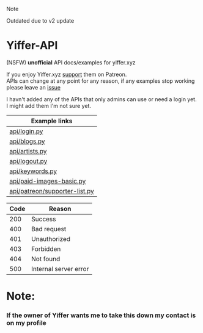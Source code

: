 > [!NOTE]
> Outdated due to v2 update

# Yiffer-API
(NSFW) **unofficial** API docs/examples for yiffer.xyz

If you enjoy Yiffer.xyz [support] them on Patreon.<br>
APIs can change at any point for any reason, if any examples stop working please leave an [issue]

I havn't added any of the APIs that only admins can use or need a login yet.  I might add them I'm not sure yet.

|          Example links          |
| ------------------------------- |
| [api/login.py]                  |
| [api/blogs.py]                  |
| [api/artists.py]                |
| [api/logout.py]                 |
| [api/keywords.py]               |
| [api/paid-images-basic.py]      |
| [api/patreon/supporter-list.py] |

| Code |         Reason        |
| ---- | --------------------- |
| 200  | Success               |
| 400  | Bad request           |
| 401  | Unauthorized          |
| 403  | Forbidden             |
| 404  | Not found             |
| 500  | Internal server error |

# Note:
### If the owner of Yiffer wants me to take this down my contact is on my profile

[issue]: https://github.com/Cool-showTTV/Yiffer-API/issues "Github issue page"
[support]: https://yiffer.xyz/support "Yiffer support page"

[api/login.py]: api%20examples/login.py "links to example code"
[api/blogs.py]: api%20examples/blogs.py "links to example code"
[api/artists.py]: api%20examples/artists.py "links to example code"
[api/logout.py]: api%20examples/logout.py "links to example code"
[api/keywords.py]: api%20examples/keywords.py "links to example code"
[api/paid-images-basic.py]: api%20examples/paid-images-basic.py "links to example code"
[api/patreon/supporter-list.py]: api%20examples/patreon/supporter-list.py "links to example code"
